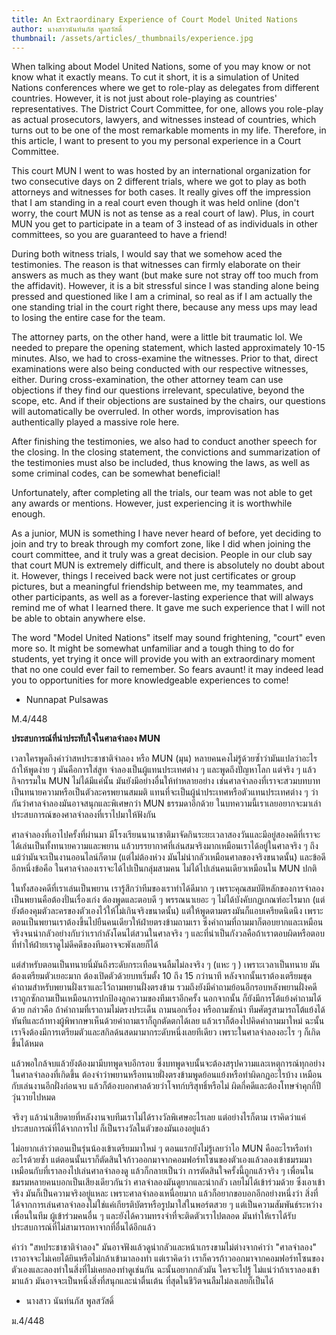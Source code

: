 ```yaml
---
title: An Extraordinary Experience of Court Model United Nations
author: นางสาวนันท์นภัส พูลสวัสดิ์
thumbnail: /assets/articles/_thumbnails/experience.jpg
---
```


When talking about Model United Nations, some of you may know or not
know what it exactly means. To cut it short, it is a simulation of
United Nations conferences where we get to role-play as delegates from
different countries. However, it is not just about role-playing as
countries\' representatives. The District Court Committee, for one,
allows you role-play as actual prosecutors, lawyers, and witnesses
instead of countries, which turns out to be one of the most remarkable
moments in my life. Therefore, in this article, I want to present to you
my personal experience in a Court Committee.

This court MUN I went to was hosted by an international organization for
two consecutive days on 2 different trials, where we got to play as both
attorneys and witnesses for both cases. It really gives off the
impression that I am standing in a real court even though it was held
online (don't worry, the court MUN is not as tense as a real court of
law). Plus, in court MUN you get to participate in a team of 3 instead
of as individuals in other committees, so you are guaranteed to have a
friend!

During both witness trials, I would say that we somehow aced the
testimonies. The reason is that witnesses can firmly elaborate on their
answers as much as they want (but make sure not stray off too much from
the affidavit). However, it is a bit stressful since I was standing
alone being pressed and questioned like I am a criminal, so real as if I
am actually the one standing trial in the court right there, because any
mess ups may lead to losing the entire case for the team.

The attorney parts, on the other hand, were a little bit traumatic lol.
We needed to prepare the opening statement, which lasted approximately
10-15 minutes. Also, we had to cross-examine the witnesses. Prior to
that, direct examinations were also being conducted with our respective
witnesses, either. During cross-examination, the other attorney team can
use objections if they find our questions irrelevant, speculative,
beyond the scope, etc. And if their objections are sustained by the
chairs, our questions will automatically be overruled. In other words,
improvisation has authentically played a massive role here.

After finishing the testimonies, we also had to conduct another speech
for the closing. In the closing statement, the convictions and
summarization of the testimonies must also be included, thus knowing the
laws, as well as some criminal codes, can be somewhat beneficial!

Unfortunately, after completing all the trials, our team was not able to
get any awards or mentions. However, just experiencing it is worthwhile
enough.

As a junior, MUN is something I have never heard of before, yet deciding
to join and try to break through my comfort zone, like I did when
joining the court committee, and it truly was a great decision. People
in our club say that court MUN is extremely difficult, and there is
absolutely no doubt about it. However, things I received back were not
just certificates or group pictures, but a meaningful friendship between
me, my teammates, and other participants, as well as a forever-lasting
experience that will always remind me of what I learned there. It gave
me such experience that I will not be able to obtain anywhere else.

The word \"Model United Nations\" itself may sound frightening,
\"court\" even more so. It might be somewhat unfamiliar and a tough
thing to do for students, yet trying it once will provide you with an
extraordinary moment that no one could ever fail to remember. So fears
avaunt! it may indeed lead you to opportunities for more knowledgeable
experiences to come!

-   Nunnapat Pulsawas

M.4/448

**ประสบการณ์ที่น่าประทับใจในศาลจำลอง MUN**

เวลาใครพูดถึงคำว่าสหประชาชาติจำลอง หรือ MUN (มุน)
หลายคนคงไม่รู้ด้วยซ้ำว่ามันแปลว่าอะไร ถ้าให้พูดง่าย ๆ มันคือการใส่สูท
จำลองเป็นผู้แทนประเทศต่าง ๆ และพูดถึงปัญหาโลก แต่จริง ๆ แล้ว กิจกรรมใน
MUN ไม่ได้มีแค่นั้น มันยังมีอย่างอื่นให้ทำหลายอย่าง
เช่นศาลจำลองที่เราจะสวมบทบาทเป็นทนายความหรือเป็นตัวละครพยานสมมติ
แทนที่จะเป็นผู้นำประเทศหรือตัวแทนประเทศต่าง ๆ
ว่ากันว่าศาลจำลองมันอาจสนุกและพิเศษกว่า MUN ธรรมดาอีกด้วย
ในบทความนี้เราเลยอยากจะมาเล่าประสบการณ์ของศาลจำลองที่เราไปมาให้ฟังกัน

ศาลจำลองที่เอาไปครั้งที่ผ่านมา
มีโรงเรียนนานาชาติมาจัดกินระยะเวลาสองวันและมีอยู่สองคดีที่เราจะได้เล่นเป็นทั้งทนายความและพยาน
แล้วบรรยากาศที่เล่นสมจริงมากเหมือนเราได้อยู่ในศาลจริง ๆ
ถึงแม้ว่ามันจะเป็นงานออนไลน์ก็ตาม (แต่ไม่ต้องห่วง
มันไม่น่ากลัวเหมือนศาลของจริงขนาดนั้น) และข้อดีอีกหนึ่งข้อคือ
ในศาลจำลองเราจะได้ไปเป็นกลุ่มสามคน ไม่ได้ไปเล่นคนเดียวเหมือนใน MUN ปกติ

ในทั้งสองคดีที่เราเล่นเป็นพยาน เรารู้สึกว่าทีมของเราทำได้ดีมาก ๆ
เพราะคุณสมบัติหลักของการจำลองเป็นพยานคือต้องปั่นเรื่องเก่ง
ต้องพูดและตอบดี ๆ พรรณนาเยอะ ๆ ไม่ได้บังคับกฏเกณฑ์อะไรมาก
(แต่ยังต้องคุมตัวละครของตัวเองไว้ให้ไม่เกินจริงขนาดนั้น)
แต่ให้พูดตามตรงมันก็แอบเครียดนิดนึง
เพราะตอนเป็นพยานเราต้องขึ้นไปยืนคนเดียวให้ฝ่ายตรงข้ามถามเรา
ซึ่งคำถามที่ถามมาก็ตอบยากและเหมือนจริงจนน่ากลัวอย่างกับว่าเรากำลังโดนไต่สวนในศาลจริง
ๆ
และที่น่าเป็นกังวลคือถ้าเราตอบผิดหรือตอบที่ทำให้ฝ่ายเราดูไม่ดีคดีของทีมอาจจะพังเลยก็ได้

แต่สำหรับตอนเป็นทนายนี่มันถึงระดับกระเทือนจนลืมไม่ลงจริง ๆ (แหะ ๆ )
เพราะเวลาเป็นทนาย มันต้องเตรียมตัวเยอะมาก ต้องเปิดตัวด้วยบทเริ่มตั้ง 10
ถึง 15 กว่านาที
หลังจากนั้นเราต้องเตรียมชุดคำถามสำหรับพยานฝั่งเราและไว้ถามพยานฝั่งตรงข้าม
รวมถึงยังมีคำถามย้อนอีกรอบหลังพยานฝั่งคดีเราถูกซักถามเป็นเหมือนการปกป้องลูกความของทีมเราอีกครั้ง
นอกจากนั้น ก็ยังมีการโต้แย้งคำถามได้ด้วย กล่าวคือ
ถ้าคำถามที่เราถามไม่ตรงประเด็น ถามนอกเรื่อง หรือถามชักนำ
ทีมศัตรูสามารถโต้แย้งได้ทันทีและถ้าทางผู้พิพากษาเห็นด้วยคำถามเราก็ถูกตัดตกได้เลย
แล้วเราก็ต้องไปคิดคำถามมาใหม่
ฉะนั้นเราจึงต้องมีการเตรียมตัวและสกิลด้นสดมามากระดับหนึ่งเลยทีเดียว
เพราะในศาลจำลองอะไร ๆ ก็เกิดขึ้นได้หมด

แล้วพอใกล้จบแล้วยังต้องมามีบทพูดจบอีกรอบ
ซึ่งบทพูดจบนั้นจะต้องสรุปความและเหตุการณ์ทุกอย่างในศาลจำลองที่เกิดขึ้น
ต้องจำว่าพยานหรือทนายฝั่งตรงข้ามพูดย้อนแย้งหรือทำผิดกฏอะไรบ้าง
เหมือนกับเล่นงานอีกฝั่งก่อนจบ
แล้วก็ต้องบอกศาลด้วยว่าโจทก์บริสุทธิ์หรือไม่
ผิดกี่คดีและต้องโทษจำคุกกี่ปี วุ่นวายไปหมด

จริงๆ แล้วน่าเสียดายที่หลังงานจบทีมเราไม่ได้รางวัลพิเศษอะไรเลย
แต่อย่างไรก็ตาม เราคิดว่าแค่ประสบการณ์ที่ได้จากการไป
ก็เป็นรางวัลในตัวของมันเองอยู่แล้ว

ไม่อยากเล่าว่าตอนเป็นรุ่นน้องเข้าเตรียมมาใหม่ ๆ ตอนแรกยังไม่รู้เลยว่าไอ
MUN คืออะไรหรือทำอะไรด้วยซ้ำ
แต่ตอนนั้นเราก็ตัดสินใจก้าวออกมาจากคอมฟอร์ทโซนของตัวเองแล้วลองเข้าชมรมมาเหมือนกับที่เราลองไปเล่นศาลจำลองดู
แล้วก็กลายเป็นว่า การตัดสินใจครั้งนี้ถูกแล้วจริง ๆ
เพื่อนในชมรมหลายคนบอกเป็นเสียงเดียวกันว่า ศาลจำลองมันดูยากและน่ากลัว
เลยไม่ได้เข้าร่วมด้วย ซึ่งเอาเข้าจริง มันก็เป็นความจริงอยู่แหละ
เพราะศาลจำลองเหนื่อยมาก แล้วก็อยากขอบอกอีกอย่างหนึ่งว่า
สิ่งที่ได้จากการเล่นศาลจำลองไม่ใช่แค่เกียรติบัตรหรือรูปมาใส่ในพอร์ตสวย ๆ
แต่เป็นความสัมพันธ์ระหว่างเพื่อนในทีม ผู้เข้าร่วมคนอื่น ๆ
และยังได้ความทรงจำที่จะติดตัวเราไปตลอด
มันทำให้เราได้รับประสบการณ์ที่ไม่สามารถหาจากที่อื่นได้อีกแล้ว

คำว่า "สหประชาชาติจำลอง"
มันอาจฟังแล้วดูน่ากลัวและหน้าเกรงขามไม่ต่างจากคำว่า "ศาลจำลอง"
เราอาจจะไม่เคยได้ยินหรือไม่กล้าเข้ามาลองทํา แต่เราคิดว่า
เราก็ควรก้าวออกมาจากคอมฟอร์ทโซนของตัวเองและลองทำในสิ่งที่ไม่เคยลองทำดูเช่นกัน
ฉะนั้นอยากกลัวมัน ใครจะไปรู้ ไม่แน่ว่าถ้าเราลองเข้ามาแล้ว
มันอาจจะเป็นหนึ่งสิ่งที่สนุกและน่าตื่นเต้น
ที่สุดในชีวิตจนลืมไม่ลงเลยก็เป็นได้

-   นางสาว นันท์นภัส พูลสวัสดิ์

ม.4/448
